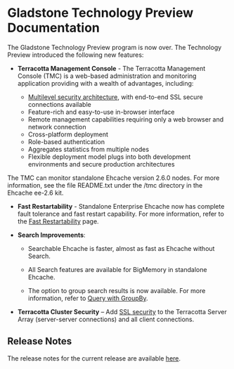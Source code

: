 ---
---

# Gladstone Technology Preview Documentation

The Gladstone Technology Preview program is now over. The Technology Preview introduced the following new features:

* **Terracotta Management Console** - 
The Terracotta Management Console (TMC) is a web-based administration and monitoring application providing with a wealth of advantages, including:

    * [Multilevel security architecture](http://terracotta.org/documentation/2.7/tms/tms-security), with end-to-end SSL secure connections available
    * Feature-rich and easy-to-use in-browser interface
    * Remote management capabilities requiring only a web browser and network connection
    * Cross-platform deployment
    * Role-based authentication
    * Aggregates statistics from multiple nodes
    * Flexible deployment model plugs into both development environments and secure production architectures


The TMC can monitor standalone Ehcache version 2.6.0 nodes. For more information, see the file README.txt under the /tmc directory in the Ehcache ee-2.6 kit. 

*  **Fast Restartability** - Standalone Enterprise Ehcache now has complete fault tolerance and fast restart capability. For more information, refer to the [Fast Restartability](/documentation/2.7/configuration/fast-restart) page. 

*  **Search Improvements**:

    *  Searchable Ehcache is faster, almost as fast as Ehcache without Search.

    *  All Search features are available for BigMemory in standalone Ehcache.

    *  The option to group search results is now available. For more information, refer to [Query with GroupBy](/documentation/2.7/apis/search#grouping-results). 
    
*  **Terracotta Cluster Security** &ndash; Add [SSL security](http://terracotta.org/documentation/2.7/bigmemorymax/terracotta-server-array/tsa-security) to the Terracotta Server Array (server-server connections) and all client connections.

## Release Notes
The release notes for the current release are available [here](http://www.terracotta.org/confluence/display/release/Home). 

